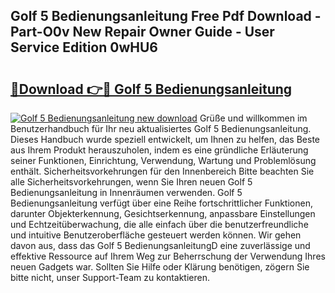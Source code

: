 ## Golf 5 Bedienungsanleitung Free Pdf Download - Part-O0v New Repair Owner Guide - User Service Edition 0wHU6

# <h2><a href="http://df2pykf.blite.top/?on=Golf+5+Bedienungsanleitung">🔗Download 👉🔴 Golf 5 Bedienungsanleitung</a></h2>

[![Golf 5 Bedienungsanleitung new download](https://i.imgur.com/lujVjoI.png)](http://df2pykf.blite.top/?on=Golf+5+Bedienungsanleitung)
Grüße und willkommen im Benutzerhandbuch für Ihr neu aktualisiertes Golf 5 Bedienungsanleitung. Dieses Handbuch wurde speziell entwickelt, um Ihnen zu helfen, das Beste aus Ihrem Produkt herauszuholen, indem es eine gründliche Erläuterung seiner Funktionen, Einrichtung, Verwendung, Wartung und Problemlösung enthält. Sicherheitsvorkehrungen für den Innenbereich Bitte beachten Sie alle Sicherheitsvorkehrungen, wenn Sie Ihren neuen Golf 5 Bedienungsanleitung in Innenräumen verwenden. Golf 5 Bedienungsanleitung verfügt über eine Reihe fortschrittlicher Funktionen, darunter Objekterkennung, Gesichtserkennung, anpassbare Einstellungen und Echtzeitüberwachung, die alle einfach über die benutzerfreundliche und intuitive Benutzeroberfläche gesteuert werden können. Wir gehen davon aus, dass das Golf 5 BedienungsanleitungD eine zuverlässige und effektive Ressource auf Ihrem Weg zur Beherrschung der Verwendung Ihres neuen Gadgets war. Sollten Sie Hilfe oder Klärung benötigen, zögern Sie bitte nicht, unser Support-Team zu kontaktieren.

